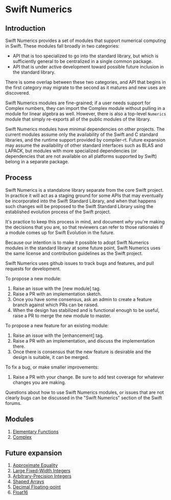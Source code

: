 # Swift Numerics
  
## Introduction
Swift Numerics provides a set of modules that support numerical computing in Swift.
These modules fall broadly in two categories:

- API that is too specialized to go into the standard library, but which is sufficiently
general to be centralized in a single common package.
- API that is under active development toward possible future inclusion in the 
standard library.

There is some overlap between these two categories, and API that begins in the first
category may migrate to the second as it matures and new uses are discovered.

Swift Numerics modules are fine-grained; if a user needs support for Complex numbers,
they can import the Complex module without pulling in a module for linear algebra as
well. However, there is also a top-level `Numerics` module that simply re-exports all of
the public modules of the library.

Swift Numerics modules have minimal dependencies on other projects. The current
modules assume only the availability of the Swift and C standard libraries, and the
runtime support provided by compiler-rt. Future expansion may assume the availability
of other standard interfaces such as BLAS and LAPACK, but modules with more
specialized dependencies (or dependencies that are not available on all platforms
supported by Swift) belong in a separate package.

## Process
Swift Numerics is a standalone library separate from the core Swift project. In practice
it will act as a staging ground for some APIs that may eventually be incorporated into
the Swift Standard Library, and when that happens such changes will be proposed
to the Swift Standard Library using the established evolution process of the Swift
project.

It's practice to keep this process in mind, and document *why* you're making the
decisions that you are, so that reviewers can refer to those rationales if a module
comes up for Swift Evolution in the future.

Because our intention is to make it possible to adopt Swift Numerics modules in the
standard library at some future point, Swift Numerics uses the same license and 
contribution guidelines as the Swift project.

Swift Numerics uses github issues to track bugs and features, and pull requests for
development.

To propose a new module:
1. Raise an issue with the [new module] tag.
2. Raise a PR with an implementation sketch.
3. Once you have some consensus, ask an admin to create a feature branch against
which PRs can be raised.
4. When the design has stabilized and is functional enough to be useful, raise a PR
to merge the new module to master.

To propose a new feature for an existing module:
1. Raise an issue with the [enhancement] tag.
2. Raise a PR with an implementation, and discuss the implementation there.
3. Once there is consensus that the new feature is desirable and the design is suitable,
it can be merged.

To fix a bug, or make smaller improvements:
1. Raise a PR with your change. Be sure to add test coverage for whatever changes
you are making.

Questions about how to use Swift Numerics modules, or issues that are not clearly
bugs can be discussed in the "Swift Numerics" section of the Swift forums.

## Modules
1. [Elementary Functions](Sources/ElementaryFunctions/README.md)
2. [Complex](Sources/Complex/README.md)

## Future expansion
1. [Approximate Equality](https://github.com/apple/swift-numerics/issues/3)
2. [Large Fixed-Width Integers](https://github.com/apple/swift-numerics/issues/4)
3. [Arbitrary-Precision Integers](https://github.com/apple/swift-numerics/issues/5)
4. [Shaped Arrays](https://github.com/apple/swift-numerics/issues/6)
5. [Decimal Floating-point](https://github.com/apple/swift-numerics/issues/7)
6. [Float16](https://github.com/apple/swift-numerics/issues/8)
